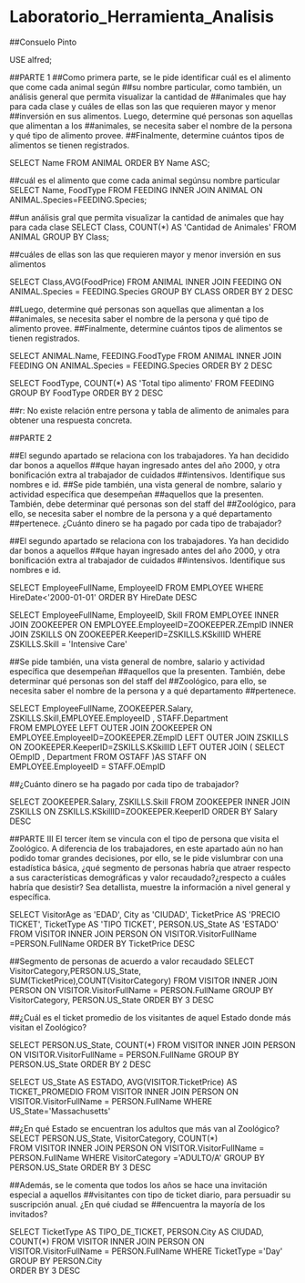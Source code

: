 # Laboratorio_Herramienta_Analisis
##Consuelo Pinto 

USE alfred;

##PARTE 1 
##Como primera parte, se le pide identificar cuál es el alimento que come cada animal según
##su nombre particular, como también, un análisis general que permita visualizar la cantidad de
##animales que hay para cada clase y cuáles de ellas son las que requieren mayor y menor
##inversión en sus alimentos. Luego, determine qué personas son aquellas que alimentan a los
##animales, se necesita saber el nombre de la persona y qué tipo de alimento provee.
##Finalmente, determine cuántos tipos de alimentos se tienen registrados.

SELECT Name
FROM ANIMAL
ORDER BY Name ASC;

##cuál es el alimento que come cada animal segúnsu nombre particular
SELECT Name, FoodType
FROM FEEDING INNER JOIN ANIMAL ON ANIMAL.Species=FEEDING.Species;


##un análisis gral que permita visualizar la cantidad de animales que hay para cada clase
SELECT Class, COUNT(*) AS 'Cantidad de Animales' FROM ANIMAL GROUP BY Class;


##cuáles de ellas son las que requieren mayor y menor inversión en sus alimentos


SELECT Class,AVG(FoodPrice)
FROM ANIMAL INNER JOIN FEEDING ON ANIMAL.Species = FEEDING.Species
GROUP BY CLASS
ORDER BY 2 DESC


##Luego, determine qué personas son aquellas que alimentan a los
##animales, se necesita saber el nombre de la persona y qué tipo de alimento provee.
##Finalmente, determine cuántos tipos de alimentos se tienen registrados.

SELECT ANIMAL.Name, FEEDING.FoodType 
FROM ANIMAL INNER JOIN FEEDING ON ANIMAL.Species = FEEDING.Species
ORDER BY 2 DESC

SELECT FoodType, COUNT(*) AS 'Total tipo alimento'
FROM FEEDING
GROUP BY FoodType
ORDER BY 2 DESC

##r: No existe relación entre persona y tabla de alimento de animales para obtener una respuesta concreta. 

##PARTE 2

##El segundo apartado se relaciona con los trabajadores. Ya han decidido dar bonos a aquellos
##que hayan ingresado antes del año 2000, y otra bonificación extra al trabajador de cuidados
##intensivos. Identifique sus nombres e id.
##Se pide también, una vista general de nombre, salario y actividad específica que desempeñan
##aquellos que la presenten. También, debe determinar qué personas son del staff del
##Zoológico, para ello, se necesita saber el nombre de la persona y a qué departamento
##pertenece. ¿Cuánto dinero se ha pagado por cada tipo de trabajador?


##El segundo apartado se relaciona con los trabajadores. Ya han decidido dar bonos a aquellos
##que hayan ingresado antes del año 2000, y otra bonificación extra al trabajador de cuidados
##intensivos. Identifique sus nombres e id.

SELECT EmployeeFullName, EmployeeID 
FROM EMPLOYEE
WHERE HireDate<'2000-01-01'
ORDER BY HireDate DESC

SELECT EmployeeFullName, EmployeeID, Skill 
FROM EMPLOYEE INNER JOIN ZOOKEEPER ON EMPLOYEE.EmployeeID=ZOOKEEPER.ZEmpID
INNER JOIN ZSKILLS ON ZOOKEEPER.KeeperID=ZSKILLS.KSkillID
WHERE ZSKILLS.Skill = 'Intensive Care'

##Se pide también, una vista general de nombre, salario y actividad específica que desempeñan
##aquellos que la presenten. También, debe determinar qué personas son del staff del
##Zoológico, para ello, se  necesita saber el nombre de la persona y a qué departamento
##pertenece.

SELECT EmployeeFullName, ZOOKEEPER.Salary, ZSKILLS.Skill,EMPLOYEE.EmployeeID , STAFF.Department  
FROM EMPLOYEE
LEFT OUTER JOIN ZOOKEEPER ON EMPLOYEE.EmployeeID=ZOOKEEPER.ZEmpID
LEFT OUTER JOIN ZSKILLS ON ZOOKEEPER.KeeperID=ZSKILLS.KSkillID
LEFT OUTER JOIN	(
 	SELECT OEmpID , Department 
 	FROM OSTAFF 
 	)AS STAFF ON EMPLOYEE.EmployeeID = STAFF.OEmpID 


##¿Cuánto dinero se ha pagado por cada tipo de trabajador?
 	
SELECT ZOOKEEPER.Salary, ZSKILLS.Skill 
FROM ZOOKEEPER INNER JOIN ZSKILLS ON ZSKILLS.KSkillID=ZOOKEEPER.KeeperID 
ORDER BY Salary  DESC 

##PARTE III
El tercer ítem se vincula con el tipo de persona que visita el Zoológico. A diferencia de los
trabajadores, en este apartado aún no han podido tomar grandes decisiones, por ello, se le
pide vislumbrar con una estadística básica, ¿qué segmento de personas habría que atraer
respecto a sus características demográficas y valor recaudado?¿respecto a cuáles habría
que desistir? Sea detallista, muestre la información a nivel general y específica.

SELECT VisitorAge as 'EDAD',
City as 'CIUDAD', 
TicketPrice AS 'PRECIO TICKET', 
TicketType AS 'TIPO TICKET',
PERSON.US_State AS 'ESTADO'
FROM VISITOR INNER JOIN PERSON ON VISITOR.VisitorFullName =PERSON.FullName
ORDER BY TicketPrice DESC 

##Segmento de personas de acuerdo a valor recaudado 
SELECT VisitorCategory,PERSON.US_State, SUM(TicketPrice),COUNT(VisitorCategory)
FROM VISITOR INNER JOIN PERSON ON VISITOR.VisitorFullName = PERSON.FullName
GROUP BY VisitorCategory, PERSON.US_State 
ORDER BY 3 DESC

##¿Cuál es el ticket promedio de los visitantes de aquel Estado donde más visitan el Zoológico?

SELECT PERSON.US_State, COUNT(*)
FROM VISITOR INNER JOIN PERSON ON VISITOR.VisitorFullName = PERSON.FullName
GROUP BY PERSON.US_State
ORDER BY 2 DESC


SELECT US_State AS ESTADO, AVG(VISITOR.TicketPrice) AS TICKET_PROMEDIO
FROM VISITOR INNER JOIN PERSON ON VISITOR.VisitorFullName = PERSON.FullName
WHERE US_State='Massachusetts'

##¿En qué Estado se encuentran los adultos que más van al Zoológico?
SELECT PERSON.US_State, VisitorCategory, COUNT(*)  
FROM VISITOR INNER JOIN PERSON ON VISITOR.VisitorFullName = PERSON.FullName
WHERE VisitorCategory ='ADULTO/A'
GROUP BY PERSON.US_State
ORDER BY 3 DESC

##Además, se le comenta que todos los años se hace una invitación especial a aquellos
##visitantes con tipo de ticket diario, para persuadir su suscripción anual. ¿En qué ciudad se
##encuentra la mayoría de los invitados?

SELECT TicketType AS TIPO_DE_TICKET, PERSON.City AS CIUDAD, COUNT(*)
FROM VISITOR INNER JOIN PERSON ON VISITOR.VisitorFullName = PERSON.FullName
WHERE TicketType  ='Day'
GROUP BY PERSON.City  
ORDER BY 3 DESC


